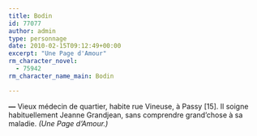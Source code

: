 ```yaml
---
title: Bodin
id: 77077
author: admin
type: personnage
date: 2010-02-15T09:12:49+00:00
excerpt: "Une Page d'Amour"
rm_character_novel:
  - 75942
rm_character_name_main: Bodin

---
```

**—** Vieux médecin de quartier, habite rue Vineuse, à Passy [15]. Il soigne habituellement Jeanne Grandjean, sans comprendre grand&rsquo;chose à sa maladie. _(Une Page d&rsquo;Amour.)_